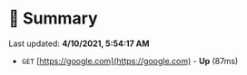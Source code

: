 # 📖 Summary
Last updated: **4/10/2021, 5:54:17 AM**

- `GET` [https://google.com](https://google.com) - **Up** (87ms)
